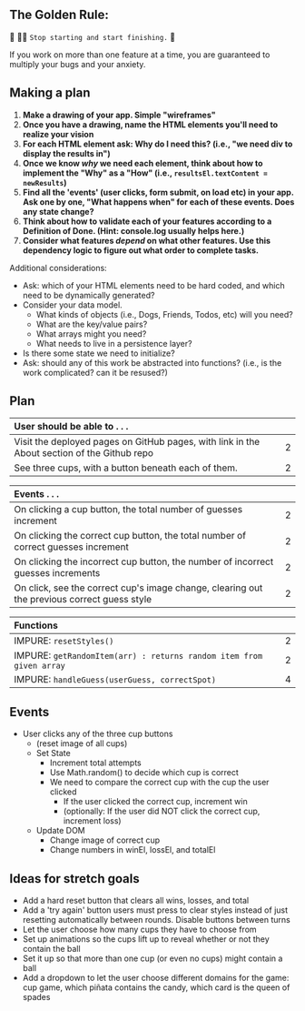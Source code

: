 ## The Golden Rule: 

🦸 🦸‍♂️ `Stop starting and start finishing.` 🏁

If you work on more than one feature at a time, you are guaranteed to multiply your bugs and your anxiety.

## Making a plan

1) **Make a drawing of your app. Simple "wireframes"**
1) **Once you have a drawing, name the HTML elements you'll need to realize your vision**
1) **For each HTML element ask: Why do I need this? (i.e., "we need div to display the results in")** 
1) **Once we know _why_ we need each element, think about how to implement the "Why" as a "How" (i.e., `resultsEl.textContent = newResults`)**
1) **Find all the 'events' (user clicks, form submit, on load etc) in your app. Ask one by one, "What happens when" for each of these events. Does any state change?**
1) **Think about how to validate each of your features according to a Definition of Done. (Hint: console.log usually helps here.)**
1) **Consider what features _depend_ on what other features. Use this dependency logic to figure out what order to complete tasks.**

Additional considerations:
- Ask: which of your HTML elements need to be hard coded, and which need to be dynamically generated?
- Consider your data model. 
  - What kinds of objects (i.e., Dogs, Friends, Todos, etc) will you need? 
  - What are the key/value pairs? 
  - What arrays might you need? 
  - What needs to live in a persistence layer?
- Is there some state we need to initialize?
- Ask: should any of this work be abstracted into functions? (i.e., is the work complicated? can it be resused?)

## Plan



| User should be able to . . .                                                         |             |
| :----------------------------------------------------------------------------------- | ----------: |
| Visit the deployed pages on GitHub pages, with link in the About section of the Github repo|        2 |
| See three cups, with a button beneath each of them.                               |        2 |

| Events . . .                                                         |             |
| :----------------------------------------------------------------------------------- | ----------: |
| On clicking a cup button, the total number of guesses increment                         |        2 |
| On clicking the correct cup button, the total number of correct guesses increment                       |        2 |
| On clicking the incorrect cup button, the number of incorrect guesses increments                       |        2 |
| On click, see the correct cup's image change, clearing out the previous correct guess style|2|

| Functions                                                              |             |
| :----------------------------------------------------------------------------------- | ----------: |
| IMPURE: `resetStyles()` | 2 |
| IMPURE: `getRandomItem(arr) : returns random item from given array` | 2 |
| IMPURE: `handleGuess(userGuess, correctSpot)` | 4 |
  

## Events
- User clicks any of the three cup buttons
  - (reset image of all cups)
  - Set State
    - Increment total attempts
    - Use Math.random() to decide which cup is correct
    - We need to compare the correct cup with the cup the user clicked
      - If the user clicked the correct cup, increment win
      - (optionally: If the user did NOT click the correct cup, increment loss)
  - Update DOM
    - Change image of correct cup
    - Change numbers in winEl, lossEl, and totalEl

## Ideas for stretch goals
- Add a hard reset button that clears all wins, losses, and total
- Add a 'try again' button users must press to clear styles instead of just resetting automatically between rounds. Disable buttons between turns
- Let the user choose how many cups they have to choose from
- Set up animations so the cups lift up to reveal whether or not they contain the ball
- Set it up so that more than one cup (or even no cups) might contain a ball
- Add a dropdown to let the user choose different domains for the game: cup game, which piñata contains the candy, which card is the queen of spades